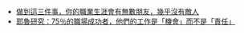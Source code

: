 * [做到這三件事，你的職業生涯會有無數朋友，幾乎沒有敵人](http://magazine.businessweekly.com.tw/Article_page.aspx?id=32980)
* [耶魯研究：75％的職場成功者，他們的工作是「機會」而不是「責任」](http://mr6.cc/?p=10002)